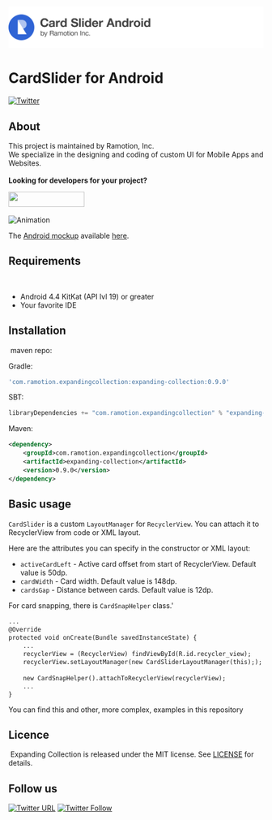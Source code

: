 [![header](./header.png)](https://business.ramotion.com?utm_source=gthb&utm_medium=special&utm_campaign=cardslider-android-logo)

# CardSlider for Android
[![Twitter](https://img.shields.io/badge/Twitter-@Ramotion-blue.svg?style=flat)](http://twitter.com/Ramotion)

## About
This project is maintained by Ramotion, Inc.<br>
We specialize in the designing and coding of custom UI for Mobile Apps and Websites.<br><br>**Looking for developers for your project?** 

<a href="https://business.ramotion.com?utm_source=gthb&utm_medium=special&utm_campaign=cardslider-android-contact-us/#Get_in_Touch" > <img src="https://github.com/Ramotion/navigation-stack/raw/master/contact_our_team@2x.png" width="150" height="30"></a>

![Animation](./preview.gif)

The [Android mockup](https://store.ramotion.com?utm_source=gthb&utm_medium=special&utm_campaign=cardslider-android) available [here](https://store.ramotion.com/product/htc-one-a9-mockups?utm_source=gthb&utm_medium=special&utm_campaign=cardslider-android).

## Requirements
​
- Android 4.4 KitKat (API lvl 19) or greater
- Your favorite IDE

## Installation
​
maven repo:

Gradle:
```groovy
'com.ramotion.expandingcollection:expanding-collection:0.9.0'
```
SBT:
```scala
libraryDependencies += "com.ramotion.expandingcollection" % "expanding-collection" % "0.9.0"
```
Maven:
```xml
<dependency>
	<groupId>com.ramotion.expandingcollection</groupId>
	<artifactId>expanding-collection</artifactId>
	<version>0.9.0</version>
</dependency>
```

## Basic usage

`CardSlider` is a custom `LayoutManager` for `RecyclerView`.
You can attach it to RecyclerView from code or XML layout.

Here are the attributes you can specify in the constructor or XML layout:
* `activeCardLeft` - Active card offset from start of RecyclerView. Default value is 50dp.
* `cardWidth` - Card width. Default value is 148dp.
* `cardsGap` - Distance between cards. Default value is 12dp.

For card snapping, there is `CardSnapHelper` class.'


```
...
@Override
protected void onCreate(Bundle savedInstanceState) {
    ...
    recyclerView = (RecyclerView) findViewById(R.id.recycler_view);
    recyclerView.setLayoutManager(new CardSliderLayoutManager(this););

    new CardSnapHelper().attachToRecyclerView(recyclerView);
    ...
}
```

You can find this and other, more complex, examples in this repository ​

## Licence
​
Expanding Collection is released under the MIT license.
See [LICENSE](./LICENSE.md) for details.

## Follow us

[![Twitter URL](https://img.shields.io/twitter/url/http/shields.io.svg?style=social)](https://twitter.com/intent/tweet?text=https://github.com/ramotion/cardslider-android)
[![Twitter Follow](https://img.shields.io/twitter/follow/ramotion.svg?style=social)](https://twitter.com/ramotion)
